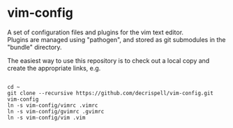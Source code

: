 vim-config
==========

A set of configuration files and plugins for the vim text editor.  
Plugins are managed using "pathogen", and stored as git submodules in the "bundle" directory.

The easiest way to use this repository is to check out a local copy and create the appropriate links, e.g.  

<code>  
cd ~  
git clone --recursive https://github.com/decrispell/vim-config.git vim-config  
ln -s vim-config/vimrc .vimrc  
ln -s vim-config/gvimrc .gvimrc  
ln -s vim-config/vim .vim
</code>

